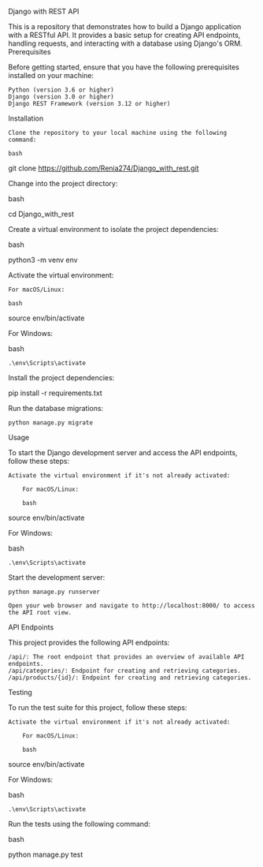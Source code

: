 Django with REST API

This is a repository that demonstrates how to build a Django application with a RESTful API. It provides a basic setup for creating API endpoints, handling requests, and interacting with a database using Django's ORM.
Prerequisites

Before getting started, ensure that you have the following prerequisites installed on your machine:

    Python (version 3.6 or higher)
    Django (version 3.0 or higher)
    Django REST Framework (version 3.12 or higher)

Installation

    Clone the repository to your local machine using the following command:

    bash

git clone https://github.com/Renia274/Django_with_rest.git

Change into the project directory:

bash

cd Django_with_rest

Create a virtual environment to isolate the project dependencies:

bash

python3 -m venv env

Activate the virtual environment:

    For macOS/Linux:

    bash

source env/bin/activate

For Windows:

bash

    .\env\Scripts\activate

Install the project dependencies:

pip install -r requirements.txt

Run the database migrations:

    python manage.py migrate

Usage

To start the Django development server and access the API endpoints, follow these steps:

    Activate the virtual environment if it's not already activated:

        For macOS/Linux:

        bash

source env/bin/activate

For Windows:

bash

    .\env\Scripts\activate

Start the development server:

    python manage.py runserver

    Open your web browser and navigate to http://localhost:8000/ to access the API root view.

API Endpoints

This project provides the following API endpoints:

    /api/: The root endpoint that provides an overview of available API endpoints.
    /api/categories/: Endpoint for creating and retrieving categories.
    /api/products/{id}/: Endpoint for creating and retrieving categories.
  

Testing

To run the test suite for this project, follow these steps:

    Activate the virtual environment if it's not already activated:

        For macOS/Linux:

        bash

source env/bin/activate

For Windows:

bash

    .\env\Scripts\activate

Run the tests using the following command:

bash

python manage.py test
